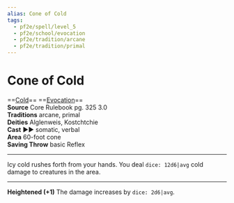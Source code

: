 ```yaml
---
alias: Cone of Cold
tags:
  - pf2e/spell/level_5
  - pf2e/school/evocation
  - pf2e/tradition/arcane
  - pf2e/tradition/primal
---
```


# Cone of Cold

==[Cold](Cold.md)== ==[Evocation](Evocation.md)==  
__Source__ Core Rulebook pg. 325 3.0  
**Traditions** arcane, primal  
**Deities** Alglenweis, Kostchtchie  
**Cast** ►► somatic, verbal  
**Area** 60-foot cone  
**Saving Throw** basic Reflex

---

Icy cold rushes forth from your hands. You deal `dice: 12d6|avg` cold damage to creatures in the area.

<hr>

**Heightened (+1)** The damage increases by `dice: 2d6|avg`.

